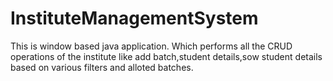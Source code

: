 # InstituteManagementSystem
This is window based java application. Which performs all the CRUD operations of the institute like add batch,student details,sow student details based on various filters and alloted batches.
